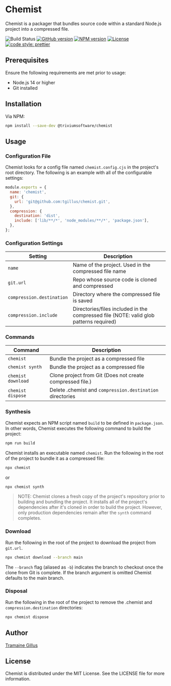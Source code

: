 # Chemist

Chemist is a packager that bundles source code within a standard Node.js project into a compressed file.

![Build Status](https://github.com/tgillus/chemist/actions/workflows/main.yml/badge.svg)
[![GitHub version](https://img.shields.io/github/package-json/v/tgillus/chemist)](https://github.com/tgillus/chemist#readme)
[![NPM version](https://img.shields.io/npm/v/@triviumsoftware/chemist)](https://www.npmjs.com/package/@triviumsoftware/chemist)
[![License](https://img.shields.io/npm/l/@triviumsoftware/chemist)](https://github.com/tgillus/chemist/blob/main/LICENSE)
[![code style: prettier](https://img.shields.io/badge/code_style-prettier-ff69b4.svg?style=flat-square)](https://github.com/prettier/prettier)

## Prerequisites

Ensure the following requirements are met prior to usage:

- Node.js 14 or higher
- Git installed

## Installation

Via NPM:

```bash
npm install --save-dev @triviumsoftware/chemist
```

## Usage

### Configuration File

Chemist looks for a config file named `chemist.config.cjs` in the project's root directory. The following is an example with all of the configurable settings:

```javascript
module.exports = {
  name: 'chemist',
  git: {
    url: 'git@github.com:tgillus/chemist.git',
  },
  compression: {
    destination: 'dist',
    include: ['lib/**/*', 'node_modules/**/*', 'package.json'],
  },
};
```

### Configuration Settings

| Setting                   | Description                                                                            |
| ------------------------- | -------------------------------------------------------------------------------------- |
| `name`                    | Name of the project. Used in the compressed file name                                  |
| `git.url`                 | Repo whose source code is cloned and compressed                                        |
| `compression.destination` | Directory where the compressed file is saved                                           |
| `compression.include`     | Directories/files included in the compressed file (NOTE: valid glob patterns required) |

### Commands

| Command            | Description                                               |
| ------------------ | --------------------------------------------------------- |
| `chemist`          | Bundle the project as a compressed file                   |
| `chemist synth`    | Bundle the project as a compressed file                   |
| `chemist download` | Clone project from Git (Does not create compressed file.) |
| `chemist dispose`  | Delete .chemist and `compression.destination` directories |

### Synthesis

Chemist expects an NPM script named `build` to be defined in `package.json`. In other words, Chemist executes the following command to build the project:

```bash
npm run build
```

Chemist installs an executable named `chemist`. Run the following in the root of the project to bundle it as a compressed file:

```bash
npx chemist
```

or

```bash
npx chemist synth
```

> NOTE: Chemist clones a fresh copy of the project's repository prior to building and bundling the project. It installs all of the project's dependencies after it's cloned in order to build the project. However, only production dependencies remain after the `synth` command completes.

### Download

Run the following in the root of the project to download the project from `git.url`.

```bash
npx chemist download --branch main
```

The `--branch` flag (aliased as `-b`) indicates the branch to checkout once the clone from Git is complete. If the branch argument is omitted Chemist defaults to the main branch.

### Disposal

Run the following in the root of the project to remove the .chemist and `compression.destination` directories:

```bash
npx chemist dispose
```

## Author

[Tramaine Gillus](https://tramaine.me)

## License

Chemist is distributed under the MIT License. See the LICENSE file for more information.
